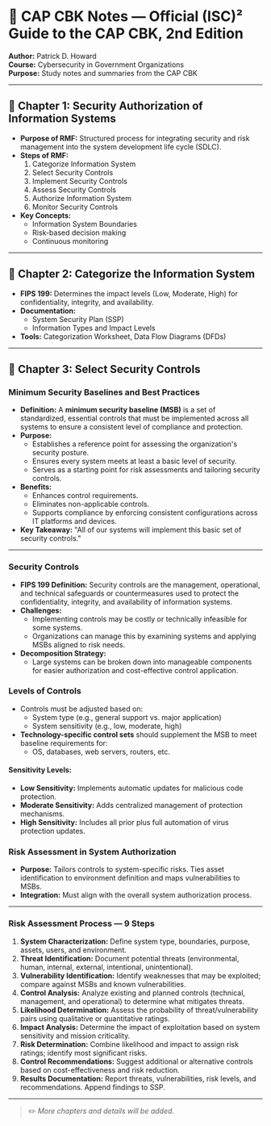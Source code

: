 # 📘 CAP CBK Notes — Official (ISC)² Guide to the CAP CBK, 2nd Edition
**Author:** Patrick D. Howard  
**Course:** Cybersecurity in Government Organizations  
**Purpose:** Study notes and summaries from the CAP CBK

---

## 📖 Chapter 1: Security Authorization of Information Systems

- **Purpose of RMF:** Structured process for integrating security and risk management into the system development life cycle (SDLC).
- **Steps of RMF:**
  1. Categorize Information System
  2. Select Security Controls
  3. Implement Security Controls
  4. Assess Security Controls
  5. Authorize Information System
  6. Monitor Security Controls
- **Key Concepts:**
  - Information System Boundaries
  - Risk-based decision making
  - Continuous monitoring

---

## 📖 Chapter 2: Categorize the Information System

- **FIPS 199:** Determines the impact levels (Low, Moderate, High) for confidentiality, integrity, and availability.
- **Documentation:**
  - System Security Plan (SSP)
  - Information Types and Impact Levels
- **Tools:** Categorization Worksheet, Data Flow Diagrams (DFDs)

---

## 📖 Chapter 3: Select Security Controls

### **Minimum Security Baselines and Best Practices**

- **Definition:** A **minimum security baseline (MSB)** is a set of standardized, essential controls that must be implemented across all systems to ensure a consistent level of compliance and protection.
- **Purpose:**
  - Establishes a reference point for assessing the organization's security posture.
  - Ensures every system meets at least a basic level of security.
  - Serves as a starting point for risk assessments and tailoring security controls.
- **Benefits:**
  - Enhances control requirements.
  - Eliminates non-applicable controls.
  - Supports compliance by enforcing consistent configurations across IT platforms and devices.
- **Key Takeaway:** "All of our systems will implement this basic set of security controls."

---

### **Security Controls**

- **FIPS 199 Definition:** Security controls are the management, operational, and technical safeguards or countermeasures used to protect the confidentiality, integrity, and availability of information systems.
- **Challenges:**
  - Implementing controls may be costly or technically infeasible for some systems.
  - Organizations can manage this by examining systems and applying MSBs aligned to risk needs.
- **Decomposition Strategy:**
  - Large systems can be broken down into manageable components for easier authorization and cost-effective control application.

### **Levels of Controls**

- Controls must be adjusted based on:
  - System type (e.g., general support vs. major application)
  - System sensitivity (e.g., low, moderate, high)
- **Technology-specific control sets** should supplement the MSB to meet baseline requirements for:
  - OS, databases, web servers, routers, etc.

#### Sensitivity Levels:
- **Low Sensitivity:** Implements automatic updates for malicious code protection.
- **Moderate Sensitivity:** Adds centralized management of protection mechanisms.
- **High Sensitivity:** Includes all prior plus full automation of virus protection updates.

### **Risk Assessment in System Authorization**

- **Purpose:** Tailors controls to system-specific risks. Ties asset identification to environment definition and maps vulnerabilities to MSBs.
- **Integration:** Must align with the overall system authorization process.

---

### **Risk Assessment Process — 9 Steps**

1. **System Characterization:** Define system type, boundaries, purpose, assets, users, and environment.
2. **Threat Identification:** Document potential threats (environmental, human, internal, external, intentional, unintentional).
3. **Vulnerability Identification:** Identify weaknesses that may be exploited; compare against MSBs and known vulnerabilities.
4. **Control Analysis:** Analyze existing and planned controls (technical, management, and operational) to determine what mitigates threats.
5. **Likelihood Determination:** Assess the probability of threat/vulnerability pairs using qualitative or quantitative ratings.
6. **Impact Analysis:** Determine the impact of exploitation based on system sensitivity and mission criticality.
7. **Risk Determination:** Combine likelihood and impact to assign risk ratings; identify most significant risks.
8. **Control Recommendations:** Suggest additional or alternative controls based on cost-effectiveness and risk reduction.
9. **Results Documentation:** Report threats, vulnerabilities, risk levels, and recommendations. Append findings to SSP.

---

> ✏️ *More chapters and details will be added.*

